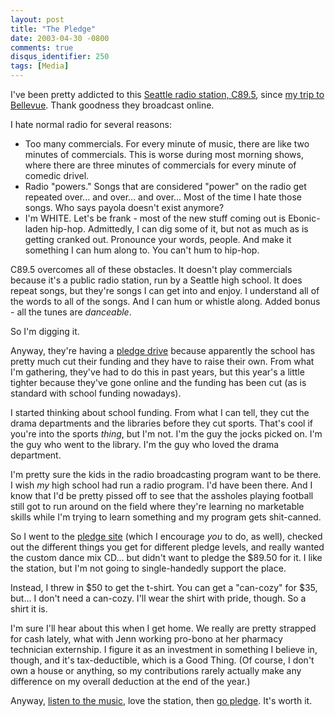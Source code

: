 ```yaml
---
layout: post
title: "The Pledge"
date: 2003-04-30 -0800
comments: true
disqus_identifier: 250
tags: [Media]
---
```

I've been pretty addicted to this [Seattle radio station,
C89.5](http://www.c895fm.com), since [my trip to
Bellevue](/archive/2003/04/22/slave-to-the-dark-beat.aspx). Thank
goodness they broadcast online.
 
 I hate normal radio for several reasons:

-   Too many commercials. For every minute of music, there are like two
    minutes of commercials. This is worse during most morning shows,
    where there are three minutes of commercials for every minute of
    comedic drivel.
-   Radio "powers." Songs that are considered "power" on the radio get
    repeated over... and over... and over... Most of the time I hate
    those songs. Who says payola doesn't exist anymore?
-   I'm WHITE. Let's be frank - most of the new stuff coming out is
    Ebonic-laden hip-hop. Admittedly, I can dig some of it, but not as
    much as is getting cranked out. Pronounce your words, people. And
    make it something I can hum along to. You can't hum to hip-hop.


 
 C89.5 overcomes all of these obstacles. It doesn't play commercials
because it's a public radio station, run by a Seattle high school. It
does repeat songs, but they're songs I can get into and enjoy. I
understand all of the words to all of the songs. And I can hum or
whistle along. Added bonus - all the tunes are *danceable*.
 
 So I'm digging it.
 
 Anyway, they're having a [pledge drive](https://nrgmusic.com/c89/)
because apparently the school has pretty much cut their funding and they
have to raise their own. From what I'm gathering, they've had to do this
in past years, but this year's a little tighter because they've gone
online and the funding has been cut (as is standard with school funding
nowadays).
 
 I started thinking about school funding. From what I can tell, they cut
the drama departments and the libraries before they cut sports. That's
cool if you're into the sports *thing*, but I'm not. I'm the guy the
jocks picked on. I'm the guy who went to the library. I'm the guy who
loved the drama department.
 
 I'm pretty sure the kids in the radio broadcasting program want to be
there. I wish *my* high school had run a radio program. I'd have been
there. And I know that I'd be pretty pissed off to see that the assholes
playing football still got to run around on the field where they're
learning no marketable skills while I'm trying to learn something and my
program gets shit-canned.
 
 So I went to the [pledge site](https://nrgmusic.com/c89/) (which I
encourage *you* to do, as well), checked out the different things you
get for different pledge levels, and really wanted the custom dance mix
CD... but didn't want to pledge the \$89.50 for it. I like the station,
but I'm not going to single-handedly support the place.
 
 Instead, I threw in \$50 to get the t-shirt. You can get a "can-cozy"
for \$35, but... I don't need a can-cozy. I'll wear the shirt with
pride, though. So a shirt it is.
 
 I'm sure I'll hear about this when I get home. We really are pretty
strapped for cash lately, what with Jenn working pro-bono at her
pharmacy technician externship. I figure it as an investment in
something I believe in, though, and it's tax-deductible, which is a Good
Thing. (Of course, I don't own a house or anything, so my contributions
rarely actually make any difference on my overall deduction at the end
of the year.)
 
 Anyway, [listen to the music](http://www.c895fm.com/), love the
station, then [go pledge](https://nrgmusic.com/c89/). It's worth it.
